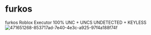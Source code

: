 # furkos
furkos Roblox Executor 100% UNC + UNCS UNDETECTED + KEYLESS
![471651268-853717ad-7e40-4e3c-a925-97f4a188f74f](https://github.com/user-attachments/assets/8ee8c4b3-941f-475d-8370-efdd9238bfa4)
